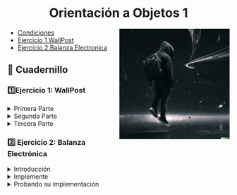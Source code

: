 <h1 align="center">  Orientación a Objetos 1</h1>

<p><img width="250" align='right' src="img/3.png"></p>

- [Condiciones](/Documentos/Condiciones.md)
- [Ejercicio 1 WallPost](#1️⃣ejercicio-1-wallpost)
- [Ejercicio 2 Balanza Electronica](#2️⃣-ejercicio-2-balanza-electrónica)



## 📒 Cuadernillo

### 1️⃣Ejercicio 1: WallPost


<details > <summary>  Primera Parte</summary>

### Enunciado

Se está construyendo una red social como Facebook o Twitter. Debemos definir una clase Wallpost con los siguientes atributos: un texto que se desea publicar, cantidad de likes (“me gusta”) y una marca que indica si es destacado o no. La clase es subclase de Object. 

Para realizar este ejercicio, utilice el recurso que se encuentra en el sitio de la cátedra. Para importar el proyecto, siga los pasos explicados en el documento “Trabajando con proyectos Maven, importar un proyecto”. Allí verá que existe la interface Wallpost y la clase WallpostImpl que implementa la interfaz anterior. Una vez importado, dentro del mismo, debe completar la clase WallPostImpl para que entienda: 


```Java
/* 
* Permite construir una instancia del WallpostImpl. 
* Luego de la invocación, debe tener como texto: “Undefined post”, 
* no debe estar marcado como destacado y la cantidad de “Me gusta” deben ser 0. 
*/ 

public WallpostImpl() 
```

E implemente el protocolo definido en la interfaz Wallpost como se detalla a continuación 

```Java
/* 
* Retorna el texto descriptivo de la publicación 
*/ 

public String getText()  

/* 
* setea el texto descriptivo de la publicación 
*/ 

public void setText (String descriptionText) 


/* 
* retorna la cantidad de “me gusta” 
*/ 

public int getLikes()  


/* 
 * Incrementa la cantidad de likes en uno y retorna la instancia de Wallpost. 
*/ 

public WallPost like()  

/* 
 * Decrementa la cantidad de likes en uno. Si ya es 0, no hace nada. Retorna la instancia de Wallpost. 
*/ 

public WallPost dislike() 


/* 
 * Retorna true si el post está marcado como destacado, false en caso contrario 
*/ 

public boolean isFeatured()  

/* 
 * Cambia el post del estado destacado a no destacado y viceversa. Retorna la instancia de Wallpost. 
*/ 

public WallPost toggleFeatured() 
```

</details>

<details > <summary> Segunda Parte</summary>

### Enunciado

Utilice los tests provistos por la cátedra para comprobar que su implementación de Wallpost es correcta. Éstos se encuentran en el mismo proyecto, en la carpeta test, clase WallPostTest. 

Para ejecutar los tests simplemente haga click derecho sobre el proyecto y utilice la opción Run As >> JUnit Test. Al ejecutarlo, se abrirá una ventana con el resultado de la evaluación de los tests. Siéntase libre de investigar la implementación de la clase de test. Ya veremos en detalle cómo implementarlas.  

![](/img/1.PNG)

En el informe, Runs indica la cantidad de test que se ejecutaron. En Errors se indica la cantidad que dieron error y en Failures se indica la cantidad que tuvieron alguna falla, es decir,  los resultados no son los esperados. Abajo, se muestra el Failure Trace del test que falló. Si lo selecciona, mostrará el mensaje de error correspondiente a ese test, que le ayudará a encontrar la falla. Si hace click sobre alguno de los test, se abrirá su implementación en el editor. 

</details>

<details> <summary> Tercera Parte</summary>

### Enunciado

Una vez que su implementación pasa los tests de la primera parte puede utilizar la ventana que se muestra a continuación, la cual permite inspeccionar y manipular el post (definir su texto, hacer like / dislike y marcarlo como destacado). 



![image](https://user-images.githubusercontent.com/55964635/185828929-6082a5c1-84f6-4911-b6a2-7e1623d394c5.png)


Para visualizar la ventana, sobre el proyecto, usar la opción del menú contextual Run As >> Java Application. La ventana permite cambiar el texto del post, incrementar la cantidad de likes, etc. El botón Print to Console imprimirá los datos del post en la consola.  

</details>

### 2️⃣ Ejercicio 2: Balanza Electrónica

<details> <summary>Introducción</summary>
<br>
En el taller de programación ud programó una balanza electrónica. Volveremos a programarla, con algún requerimiento adicional.  

En términos generales, la Balanza electrónica recibe productos (uno a uno), y calcula dos totales: peso total y precio total. Además la balanza puede poner en cero todos sus valores.  

La balanza no guarda los productos. Luego emite un ticket que indica número de productos considerados, peso total, precio total. 

</details>

<details > <summary>Implemente</summary>
<br>
Cree un nuevo proyecto Maven llamado balanzaElectronica, siguiendo los pasos del documento “Trabajando con proyectos Maven, crear un proyecto Maven nuevo”. En el paquete correspondiente,  programe las clases que se muestran a continuación.

![image](https://user-images.githubusercontent.com/55964635/185829737-ff630cea-0cf6-4093-bc9a-bd4ee3d5bb47.png)

![image](https://user-images.githubusercontent.com/55964635/185829825-33b9e71d-09ef-4b7f-88e0-f75e3a8523d6.png)

Observe que no se documentan en el diagrama los mensajes que nos permiten obtener y establecer los atributos de los objetos (accessors). Aunque no los incluimos, verá que los tests fallan si no los implementa. Consulte con el ayudante para identificar, a partir de los tests que fallan, cuales son los accessors necesarios (pista: todos menos los setters de balanza).  

Todas las clases son subclases de Object. 

Nota: Para las fechas, utilizaremos la clase java.time.LocalDate. Para crear la fecha actual, puede utilizar LocalDate.now(). También es posible crear fechas distintas a la actual. Puede investigar más sobre esta clase en https://docs.oracle.com/javase/8/docs/api/java/time/LocalDate.html 

</details>


<details> <summary>Probando su implementación</summary>
<br>

Para realizar este ejercicio, utilice el recurso que se encuentra en el sitio de la cátedra. En este caso, se trata de dos clases, BalanzaTest y ProductoTest, las cuales debe agregar dentro del paquete tests. Haga las modificaciones necesarias para que el proyecto no tenga errores.  

Si todo salió bien, su implementación debería pasar las pruebas que definen las clases agregadas en el paso anterior. El propósito de estas clases es ejercitar una instancia de la clase Balanza y verificar que se comporta correctamente

</details>